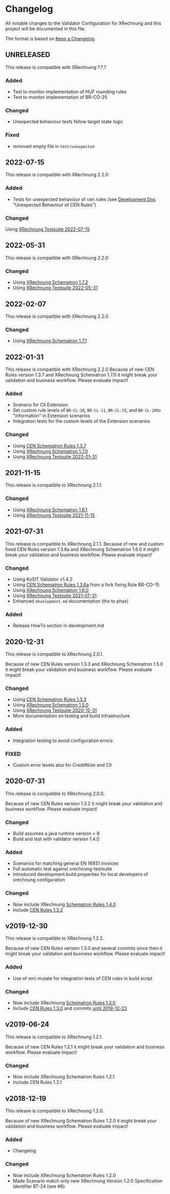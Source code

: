 # Changelog

All notable changes to the Validator Configuration for XRechnung and this project will be documented in this file.

The format is based on [Keep a Changelog](https://keepachangelog.com/en/1.0.0/).
<!--
and this project adheres to [Semantic Versioning](https://semver.org/spec/v2.0.0.html).
-->

## UNRELEASED

This release is compatible with XRechnung ?.?.?

### Added

* Test to monitor implementation of HUF rounding rules
* Test to monitor implementation of BR-CO-25

### Changed

* Unexpected behaviour tests follow target state logic

### Fixed

* removed empty file in `test/unexpected`

## 2022-07-15

This release is compatible with XRechnung 2.2.0

### Added

* Tests for unexpected behaviour of cen rules (see [Development Doc](./docs/development.md) "Unexpected Behaviour of CEN Rules")

### Changed

Using [XRechnung Testsuite 2022-07-15](https://github.com/itplr-kosit/xrechnung-testsuite/releases/tag/release-2022-07-15)

## 2022-05-31
This release is compatible with XRechnung 2.2.0

### Changed

* Using [XRechnung Schematron 1.7.2](https://github.com/itplr-kosit/xrechnung-schematron/releases/tag/release-1.7.2)
* Using [XRechnung Testsuite 2022-05-31](https://github.com/itplr-kosit/xrechnung-testsuite/releases/tag/release-2022-05-31)

## 2022-02-07

This release is compatible with XRechnung 2.2.0

### Changed

* Using [XRechnung Schematron 1.7.1](https://github.com/itplr-kosit/xrechnung-schematron/releases/tag/release-1.7.1)

## 2022-01-31

This release is compatible with XRechnung 2.2.0
Because of new CEN Rules version 1.3.7 and XRechnung Schematron 1.7.0 it might break your validation and business workflow. Please evaluate impact!

### Added

* Scenario for CII Extension
* Set custom rule levels of `BR-CL-10`, `BR-CL-11`, `BR-CL-25`, and `BR-CL-26`to "information" in Extension scenarios
* Integration tests for the custom levels of the Extension scenarios

### Changed

* Using [CEN Schematron Rules 1.3.7](https://github.com/ConnectingEurope/eInvoicing-EN16931/releases/tag/validation-1.3.7)
* Using [XRechnung Schematron 1.7.0](https://github.com/itplr-kosit/xrechnung-schematron/releases/tag/release-1.7.0)
* Using [XRechnung Testsuite 2022-01-31](https://github.com/itplr-kosit/xrechnung-testsuite/releases/tag/release-2022-01-31) 

## 2021-11-15

This release is compatible to XRechnung 2.1.1.

### Changed

* Using [XRechnung Schematron 1.6.1](https://github.com/itplr-kosit/xrechnung-schematron/releases/tag/release-1.6.1)
* Using [XRechnung Testsuite 2021-11-15](https://github.com/itplr-kosit/xrechnung-testsuite/releases/tag/release-2021-11-15)

## 2021-07-31

This release is compatible to XRechnung 2.1.1.
Because of new and custom fixed CEN Rules version 1.3.6a and XRechnung Schematron 1.6.0 it might break your validation and business workflow. Please evaluate impact!

### Changed

* Using KoSIT Validator v1.4.2
* Using [CEN Schematron Rules 1.3.6a](https://github.com/phax/eInvoicing-EN16931/releases/tag/validation-1.3.6a) from a fork fixing Rule BR-CO-15 
* Using [XRechnung Schematron 1.6.0](https://github.com/itplr-kosit/xrechnung-schematron/releases/tag/release-1.6.0)
* Using [XRechnung Testsuite 2021-07-31](https://github.com/itplr-kosit/xrechnung-testsuite/releases/tag/release-2021-07-31)
* Enhanced `development.md` documentation (thx to phax)

### Added

* Release HowTo section in development.md

## 2020-12-31

This release is compatible to XRechnung 2.0.1.

Because of new CEN Rules version 1.3.3 and XRechnung Schematron 1.5.0 it might break your validation and business workflow. Please evaluate impact!

### Changed

* Using [CEN Schematron Rules 1.3.3](https://github.com/ConnectingEurope/eInvoicing-EN16931/releases/tag/validation-1.3.3)
* Using [XRechnung Schematron 1.5.0](https://github.com/itplr-kosit/xrechnung-schematron/releases/tag/release-1.5.0)
* Using [XRechnung Testsuite 2020-12-31](https://github.com/itplr-kosit/xrechnung-testsuite/releases/tag/release-2020-12-31)
* More documentation on testing and build infrastructure

### Added

* Integration testing to avoid configuration errors

### FIXED

* Custom error levels also for CreditNote and CII

<!-- Older releases -->

## 2020-07-31

This release is compatible to XRechnung 2.0.0.

Because of new CEN Rules version 1.3.2 it might break your validation and business workflow. Please evaluate impact!

### Changed

* Build assumes a java runtime version > 8
* Build and test with validator version 1.4.0

### Added

* Scenarios for matching general EN 16931 invoices
* Full automatic test against xrechnung-testsuite
* Introduced development.build.properties for local developers of xrechnung configuration

### Changed

* Now include XRechnung [Schematron Rules 1.4.0](https://github.com/itplr-kosit/xrechnung-schematron/releases/tag/release-1.4.0)
* Include [CEN Rules 1.3.2](https://github.com/ConnectingEurope/eInvoicing-EN16931/releases/tag/validation-1.3.2)

## v2019-12-30

This release is compatible to XRechnung 1.2.2.

Because of new CEN Rules version 1.3.0 and several commits since then it might break your validation and business workflow. Please evaluate impact!

### Added

* Use of xml-mutate for integration tests of CEN rules in build script

### Changed

* Now include XRechnung [Schematron Rules 1.3.0](https://github.com/itplr-kosit/xrechnung-schematron/releases/tag/release-1.3.0)
* Include [CEN Rules 1.3.0](https://github.com/ConnectingEurope/eInvoicing-EN16931/releases/tag/validation-1.3.0) and commits [until 2019-12-23](https://github.com/ConnectingEurope/eInvoicing-EN16931/tree/618ae95f35d4f2a1187eee5e0f63695fde87fbd6)

## v2019-06-24

This release is compatible to XRechnung 1.2.1.

Because of new CEN Rules 1.2.1 it might break your validation and business workflow. Please evaluate impact!

### Changed

* Now include XRechnung Schematron Rules 1.2.1
* Include CEN Rules 1.2.1

## v2018-12-19

This release is compatible to XRechnung 1.2.0.

Because of new XRechnung Schematron Rules 1.2.0 it might break your validation and business workflow. Please evaluate impact!

### Added

* Changelog

### Changed

* Now include XRechnung Schematron Rules 1.2.0
* Made Scenario match only new XRechnung Version 1.2.0 Specification Identifier BT-24 (see #6)
